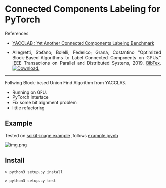 # Connected Components Labeling for PyTorch

References
- [YACCLAB : Yet Another Connected Components Labeling Benchmark](https://github.com/prittt/YACCLAB)

- <p align="justify"> Allegretti, Stefano; Bolelli, Federico; Grana, Costantino "Optimized Block-Based Algorithms to Label Connected Components on GPUs." IEEE Transactions on Parallel and Distributed Systems, 2019. <a title="BibTex" href="http://imagelab.ing.unimore.it/files2/yacclab/YACCLAB_TPDS2019_BibTex.html">BibTex</a>. <a title="Download" href="https://iris.unimore.it/retrieve/handle/11380/1179616/225393/2018_TPDS_Optimized_Block_Based_Algorithms_to_Label_Connected_Components_on_GPUs.pdf"><img src="https://raw.githubusercontent.com/prittt/YACCLAB/master/doc/pdf_logo.png" alt="Download." /></a></p>

<hr>

Follwing Block-based Union Find Algorithm from YACCLAB.

 - Running on GPU.
 - PyTorch Interface
 - Fix some bit alignment problem
 - little refactoring


## Example

Tested on [scikit-image example](https://scikit-image.org/docs/dev/auto_examples/segmentation/plot_label.html) ,follows [example.ipynb](example.ipynb)

![img.png](https://user-images.githubusercontent.com/18730255/95699234-e60daa80-0c7e-11eb-9a1d-6059586c1899.png)

## Install

```
> python3 setup.py install

> python3 setup.py test
```
